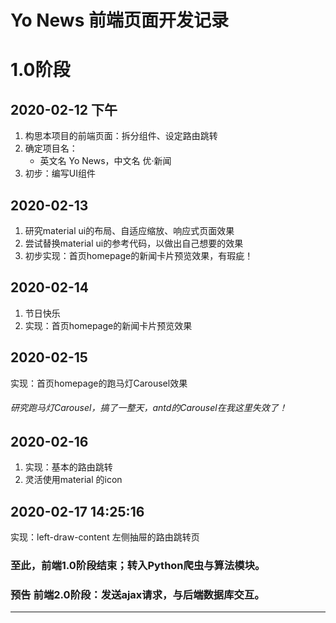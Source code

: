 # Yo News 前端页面开发记录

# 1.0阶段
## 2020-02-12 下午
1. 构思本项目的前端页面：拆分组件、设定路由跳转
2. 确定项目名：
    * 英文名 Yo News，中文名 优·新闻
3. 初步：编写UI组件

## 2020-02-13
1. 研究material ui的布局、自适应缩放、响应式页面效果
2. 尝试替换material ui的参考代码，以做出自己想要的效果
3. 初步实现：首页homepage的新闻卡片预览效果，有瑕疵！

## 2020-02-14
1. 节日快乐
2. 实现：首页homepage的新闻卡片预览效果

## 2020-02-15
实现：首页homepage的跑马灯Carousel效果
###### 研究跑马灯Carousel，搞了一整天，antd的Carousel在我这里失效了！

## 2020-02-16
1. 实现：基本的路由跳转
2. 灵活使用material 的icon

## 2020-02-17 14:25:16
实现：left-draw-content 左侧抽屉的路由跳转页
### 至此，前端1.0阶段结束；转入Python爬虫与算法模块。
### 预告 前端2.0阶段：发送ajax请求，与后端数据库交互。

---
